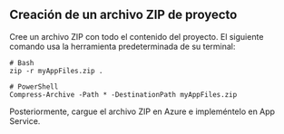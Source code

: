 ## <a name="create-a-project-zip-file"></a>Creación de un archivo ZIP de proyecto

Cree un archivo ZIP con todo el contenido del proyecto. El siguiente comando usa la herramienta predeterminada de su terminal:

```
# Bash
zip -r myAppFiles.zip .

# PowerShell
Compress-Archive -Path * -DestinationPath myAppFiles.zip
``` 

Posteriormente, cargue el archivo ZIP en Azure e impleméntelo en App Service.